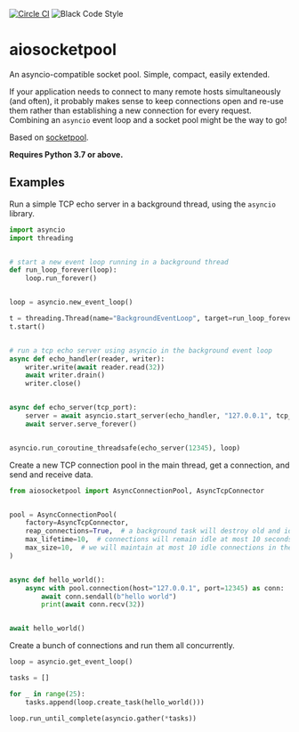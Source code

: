[![Circle CI](https://circleci.com/gh/polyatail/aiosocketpool.svg?style=shield&circle-token=f7f570b230ecf72d3df817cca445c5a28809068a)](https://circleci.com/gh/onecodex/mainline)
![Black Code Style](https://camo.githubusercontent.com/28a51fe3a2c05048d8ca8ecd039d6b1619037326/68747470733a2f2f696d672e736869656c64732e696f2f62616467652f636f64652532307374796c652d626c61636b2d3030303030302e737667)

# aiosocketpool
An asyncio-compatible socket pool. Simple, compact, easily extended.

If your application needs to connect to many remote hosts simultaneously (and often), it probably
makes sense to keep connections open and re-use them rather than establishing a new connection for
every request. Combining an `asyncio` event loop and a socket pool might be the way to go!

Based on [socketpool](https://github.com/benoitc/socketpool).

**Requires Python 3.7 or above.**

## Examples

Run a simple TCP echo server in a background thread, using the `asyncio` library.

```python
import asyncio
import threading


# start a new event loop running in a background thread
def run_loop_forever(loop):
    loop.run_forever()


loop = asyncio.new_event_loop()

t = threading.Thread(name="BackgroundEventLoop", target=run_loop_forever, args=[loop], daemon=True)
t.start()


# run a tcp echo server using asyncio in the background event loop
async def echo_handler(reader, writer):
    writer.write(await reader.read(32))
    await writer.drain()
    writer.close()


async def echo_server(tcp_port):
    server = await asyncio.start_server(echo_handler, "127.0.0.1", tcp_port)
    await server.serve_forever()


asyncio.run_coroutine_threadsafe(echo_server(12345), loop)
```

Create a new TCP connection pool in the main thread, get a connection, and send and receive data.

```python
from aiosocketpool import AsyncConnectionPool, AsyncTcpConnector


pool = AsyncConnectionPool(
    factory=AsyncTcpConnector,
    reap_connections=True,  # a background task will destroy old and idle connections
    max_lifetime=10,  # connections will remain idle at most 10 seconds
    max_size=10,  # we will maintain at most 10 idle connections in the pool
)


async def hello_world():
    async with pool.connection(host="127.0.0.1", port=12345) as conn:
        await conn.sendall(b"hello world")
        print(await conn.recv(32))


await hello_world()
```

Create a bunch of connections and run them all concurrently.

```python
loop = asyncio.get_event_loop()

tasks = []

for _ in range(25):
    tasks.append(loop.create_task(hello_world()))

loop.run_until_complete(asyncio.gather(*tasks))
```